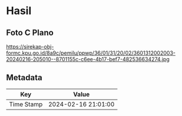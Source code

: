 # Hasil

## Foto C Plano

https://sirekap-obj-formc.kpu.go.id/8a9c/pemilu/ppwp/36/01/31/20/02/3601312002003-20240216-205010--8701155c-c6ee-4b17-bef7-482536634274.jpg


## Metadata

| Key        | Value               |
| ---------- | ------------------- |
| Time Stamp | 2024-02-16 21:01:00 |




